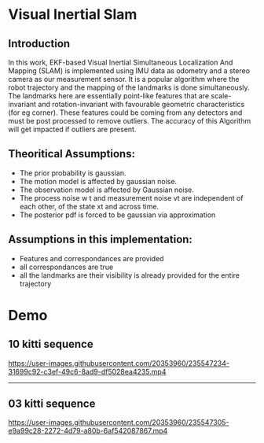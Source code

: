 # Visual Inertial Slam

## Introduction
In this work, EKF-based Visual Inertial Simultaneous Localization And Mapping (SLAM) is implemented using IMU data as odometry and a stereo camera as our measurement sensor. It is a popular algorithm where the robot trajectory and the mapping of the landmarks is done simultaneously. The landmarks here are essentially point-like features that are scale-invariant and rotation-invariant with favourable geometric characteristics (for eg corner). These features could be coming from any detectors and must be post processed to remove outliers. The accuracy of this Algorithm will get impacted if outliers are present.

## Theoritical Assumptions:
- The prior probability is gaussian.
- The motion model is affected by gaussian noise.
- The observation model is affected by Gaussian noise.
- The process noise w t and measurement noise vt are independent of each other, of the state xt and across time.
- The posterior pdf is forced to be gaussian via approximation

## Assumptions in this implementation:
- Features and correspondances are provided
- all correspondances are true
- all the landmarks are their visibility is already provided for the entire trajectory

# Demo

## 10 kitti sequence

https://user-images.githubusercontent.com/20353960/235547234-31699c92-c3ef-49c6-8ad9-df5028ea4235.mp4

------

## 03 kitti sequence


https://user-images.githubusercontent.com/20353960/235547305-e9a99c28-2272-4d79-a80b-6af542087867.mp4


